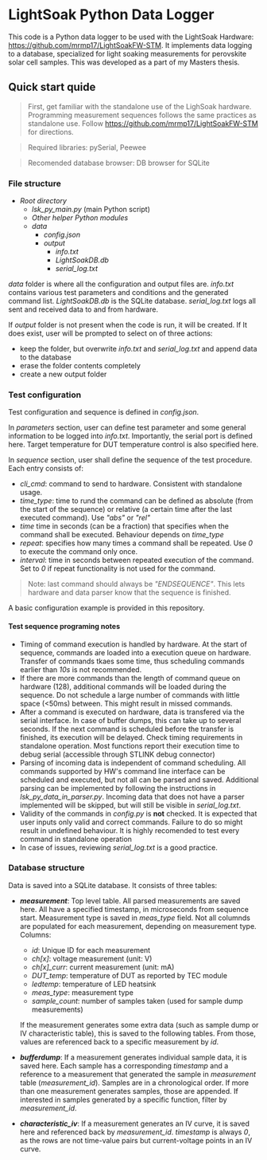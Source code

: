 # LightSoak Python Data Logger
This code is a Python data logger to be used with the LightSoak Hardware: https://github.com/mrmp17/LightSoakFW-STM. It implements data logging to a database, specialized for light soaking measurements for perovskite solar cell samples. This was developed as a part of my Masters thesis.

## Quick start quide
> First, get familiar with the standalone use of the LighSoak hardware. Programming measurement sequences follows the same practices as standalone use. Follow https://github.com/mrmp17/LightSoakFW-STM for directions.

> Required libraries: pySerial, Peewee

> Recomended database browser: DB browser for SQLite

### File structure
- *Root directory*
    - *lsk_py_main.py* (main Python script)
    - *Other helper Python modules*
    - *data*
        - *config.json*
        - *output*
            - *info.txt*
            - *LightSoakDB.db*
            - *serial_log.txt*

*data* folder is where all the configuration and output files are. *info.txt* contains various test parameters and conditions and the generated command list. *LightSoakDB.db* is the SQLite database. *serial_log.txt* logs all sent and received data to and from hardware.

If *output* folder is not present when the code is run, it will be created. If It does exist, user will be prompted to select on of three actions:
- keep the folder, but overwrite *info.txt* and *serial_log.txt* and append data to the database
- erase the folder contents completely
- create a new output folder

### Test configuration
Test configuration and sequence is defined in *config.json*.

In *parameters* section, user can define test parameter and some general information to be logged into *info.txt*. Importantly, the serial port is defined here. Target temperature for DUT temperature control is also specified here.

In *sequence* section, user shall define the sequence of the test procedure. Each entry consists of:
- *cli_cmd*: command to send to hardware. Consistent with standalone usage.
- *time_type*: time to rund the command can be defined as absolute (from the start of the sequence) or relative (a certain time after the last executed command). Use *"abs"* or *"rel"*
- *time* time in seconds (can be a fraction) that specifies when the command shall be executed. Behaviour depends on *time_type*
- *repeat*: specifies how many times a command shall be repeated. Use *0* to execute the command only once.
- *interval*: time in seconds between repeated execution of the command. Set to *0* if repeat functionality is not used for the command.

> Note: last command should always be *"ENDSEQUENCE"*. This lets hardware and data parser know that the sequence is finished.

A basic configuration example is provided in this repository.

#### Test sequence programing notes
- Timing of command execution is handled by hardware. At the start of sequence, commands are loaded into a execution queue on hardware. Transfer of commands tkaes some time, thus scheduling commands earlier than *10s* is not recommended.
- If there are more commands than the length of command queue on hardware (128), additional commands will be loaded during the sequence. Do not schedule a large number of commands with little space (<50ms) between. This might result in missed commands.
- After a command is executed on hardware, data is transfered via the serial interface. In case of buffer dumps, this can take up to several seconds. If the next command is scheduled before the transfer is finished, its execution will be delayed. Check timing requirements in standalone operation. Most functions report their execution time to debug serial (accessible through STLINK debug connector)
- Parsing of incoming data is independent of command scheduling. All commands supported by HW's command line interface can be scheduled and executed, but not all can be parsed and saved. Additional parsing can be implemented by following the instructions in *lsk_py_data_in_parser.py*. Incoming data that does not have a parser implemented will be skipped, but will still be visible in *serial_log.txt*.
- Validity of the commands in *config.py* is **not** checked. It is expected that user inputs only valid and correct commands. Failure to do so might result in undefined behaviour. It is highly recomended to test every command in standalone operation
- In case of issues, reviewing *serial_log.txt* is a good practice.

### Database structure

Data is saved into a SQLite database. It consists of three tables:
- ***measurement***: Top level table. All parsed measurements are saved here. All have a specified timestamp, in microseconds from sequence start. Measurement type is saved in *meas_type* field. Not all columnds are populated for each measurement, depending on measurement type. Columns:
    - *id*: Unique ID for each measurement
    - *ch[x]*: voltage measurement (unit: V)
    - *ch[x]_curr*: current measurement (unit: mA)
    - *DUT_temp*: temperature of DUT as reported by TEC module
    - *ledtemp*: temperature of LED heatsink
    - *meas_type*: measurement type
    - *sample_count*: number of samples taken (used for sample dump measurements)

    If the measurement generates some extra data (such as sample dump or IV characteristic table), this is saved to the following tables. From those, values are referenced back to a specific measurement by *id*.

- ***bufferdump***: If a measurement generates individual sample data, it is saved here. Each sample has a corresponding *timestamp* and a reference to a measurement that generated the sample in *measurement* table (*measurement_id*). Samples are in a chronological order. If more than one measurement generates samples, those are appended. If interested in samples generated by a specific function, filter by *measurement_id*.

- ***characteristic_iv***: If a measurement generates an IV curve, it is saved here and referenced back by *measurement_id*. *timestamp* is always *0*, as the rows are not time-value pairs but current-voltage points in an IV curve.